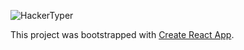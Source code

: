 ![HackerTyper](http://github.com/winsvold/HackerTyper/blob/master/wiki/hackerTyper.gif)

This project was bootstrapped with [Create React App](https://github.com/facebookincubator/create-react-app).
